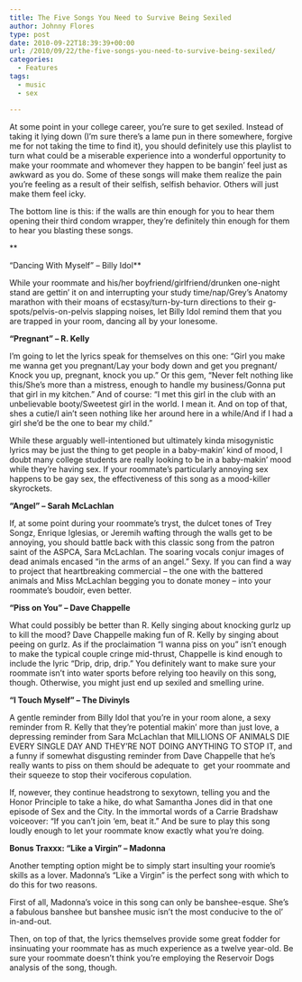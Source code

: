 ```yaml
---
title: The Five Songs You Need to Survive Being Sexiled
author: Johnny Flores
type: post
date: 2010-09-22T18:39:39+00:00
url: /2010/09/22/the-five-songs-you-need-to-survive-being-sexiled/
categories:
  - Features
tags:
  - music
  - sex

---
```

At some point in your college career, you’re sure to get sexiled. Instead of taking it lying down (I’m sure there’s a lame pun in there somewhere, forgive me for not taking the time to find it), you should definitely use this playlist to turn what could be a miserable experience into a wonderful opportunity to make your roommate and whomever they happen to be bangin’ feel just as awkward as you do. Some of these songs will make them realize the pain you’re feeling as a result of their selfish, selfish behavior. Others will just make them feel icky.

The bottom line is this: if the walls are thin enough for you to hear them opening their third condom wrapper, they’re definitely thin enough for them to hear you blasting these songs.
  
**
  
“Dancing With Myself” – Billy Idol**
  
While your roommate and his/her boyfriend/girlfriend/drunken one-night stand are gettin’ it on and interrupting your study time/nap/Grey’s Anatomy marathon with their moans of ecstasy/turn-by-turn directions to their g-spots/pelvis-on-pelvis slapping noises, let Billy Idol remind them that you are trapped in your room, dancing all by your lonesome.

**“Pregnant” – R. Kelly**
  
I’m going to let the lyrics speak for themselves on this one: “Girl you make me wanna get you pregnant/Lay your body down and get you pregnant/ Knock you up, pregnant, knock you up.” Or this gem, “Never felt nothing like this/She’s more than a mistress, enough to handle my business/Gonna put that girl in my kitchen.” And of course: “I met this girl in the club with an unbelievable booty/Sweetest girl in the world. I mean it. And on top of that, shes a cutie/I ain’t seen nothing like her around here in a while/And if I had a girl she’d be the one to bear my child.”

While these arguably well-intentioned but ultimately kinda misogynistic lyrics may be just the thing to get people in a baby-makin’ kind of mood, I doubt many college students are really looking to be in a baby-makin’ mood while they’re having sex. If your roommate’s particularly annoying sex happens to be gay sex, the effectiveness of this song as a mood-killer skyrockets.

**“Angel” – Sarah McLachlan**
  
If, at some point during your roommate’s tryst, the dulcet tones of Trey Songz, Enrique Iglesias, or Jeremih wafting through the walls get to be annoying, you should battle back with this classic song from the patron saint of the ASPCA, Sara McLachlan. The soaring vocals conjur images of dead animals encased “in the arms of an angel.” Sexy. If you can find a way to project that heartbreaking commercial – the one with the battered animals and Miss McLachlan begging you to donate money – into your roommate’s boudoir, even better.

**“Piss on You” – Dave Chappelle**
  
What could possibly be better than R. Kelly singing about knocking gurlz up to kill the mood? Dave Chappelle making fun of R. Kelly by singing about peeing on gurlz. As if the proclaimation “I wanna piss on you” isn’t enough to make the typical couple cringe mid-thrust, Chappelle is kind enough to include the lyric “Drip, drip, drip.” You definitely want to make sure your roommate isn’t into water sports before relying too heavily on this song, though. Otherwise, you might just end up sexiled and smelling urine.

**“I Touch Myself” – The Divinyls**
  
A gentle reminder from Billy Idol that you’re in your room alone, a sexy reminder from R. Kelly that they’re potential makin’ more than just love, a depressing reminder from Sara McLachlan that MILLIONS OF ANIMALS DIE EVERY SINGLE DAY AND THEY’RE NOT DOING ANYTHING TO STOP IT, and a funny if somewhat disgusting reminder from Dave Chappelle that he’s really wants to piss on them should be adequate to  get your roommate and their squeeze to stop their vociferous copulation.

If, nowever, they continue headstrong to sexytown, telling you and the Honor Principle to take a hike, do what Samantha Jones did in that one episode of Sex and the City. In the immortal words of a Carrie Bradshaw voiceover: “If you can’t join ‘em, beat it.” And be sure to play this song loudly enough to let your roommate know exactly what you’re doing.

**Bonus Traxxx: “Like a Virgin” – Madonna**
  
Another tempting option might be to simply start insulting your roomie’s skills as a lover. Madonna’s “Like a Virgin” is the perfect song with which to do this for two reasons.

First of all, Madonna’s voice in this song can only be banshee-esque. She’s a fabulous banshee but banshee music isn’t the most conducive to the ol’ in-and-out.

Then, on top of that, the lyrics themselves provide some great fodder for insinuating your roommate has as much experience as a twelve year-old. Be sure your roommate doesn’t think you’re employing the Reservoir Dogs analysis of the song, though.